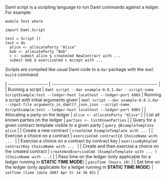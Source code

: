 Daml script is a scripting language to run Daml commands against a ledger. For example:

```
module Test where

import Daml.Script

test = Script ()
test = do 
  alice <- allocateParty "Alice" 
  bob <- allocateParty "Bob"
  c <- submit alice $ createCmd NewContract with ...
  submit bob $ exerciseCmd c Accept with ...
```

Scripts are compiled like usual Daml code to a `dar` package with the `daml build` command.

| -------------------- | ----------------------------------------------------- |
| Running a script | `daml script --dar example-0.0.1.dar --script-name ScriptExample:test --ledger-host localhost --ledger-port 6865`
| Running a script with initial arguments given | `daml script --dar example-0.0.1.dar --input-file arguments_in_damllf_json.json --script-name ScriptExample:test --ledger-host localhost --ledger-port 6865` |
| Allocating a party on the ledger | `alice <- allocateParty "Alice"` |
| List all known parties on the ledger | `parties <- listKnownParties` |
| Query for a given contract template visible to a given party | `query @ExampleTemplate alice` |
| Create a new contract | `createCmd ExampleTemplate with ...` |
| Exercise a choice on a contract | `exerciseCmd contractId ChoiceName with ... ` |
| Exercise a choice on a contract by contract key | `exerciseByKeyCmd contractKey ChoiceName with ... ` |
| Create and then exercise a choice on the created contract | `createAndExerciseCmd (ExampleTemplate with ... ) (ChoiceName with ...)` |
| Pass time on the ledger (only applicable for a ledger running in **STATIC TIME MODE**) |  `passTime (hours 10)` |
| Set time on the ledger (only applicable for a ledger running in **STATIC TIME MODE**) | `setTime (time (date 2007 Apr 5) 14 30 05)` |
